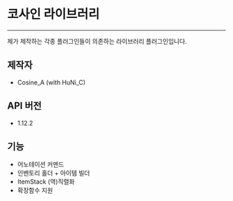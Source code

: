 # 코사인 라이브러리

---
제가 제작하는 각종 플러그인들이 의존하는 라이브러리 플러그인입니다.

## 제작자

* Cosine_A (with HuNi_C)

## API 버전

* 1.12.2

## 기능

* 어노테이션 커맨드
* 인벤토리 홀더 + 아이템 빌더
* ItemStack (역)직렬화
* 확장함수 지원
